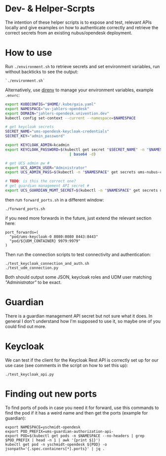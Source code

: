 # Dev- & Helper-Scrpts

The intention of these helper scripts is to expose and test, relevant APIs locally and give examples on how to authenticate correctly and retrieve the correct secrets from an existing nubus/opendesk deployment.

# How to use
Run `./environment.sh` to retrieve secrets and set environment variables, run without backticks to see the output:

    `./environment.sh`

Alternatively, use [direnv](https://direnv.net/) to manage your environment variables, example `.envrc`:

```bash
export KUBECONFIG="$HOME/.kube/gaia.yaml"
export NAMESPACE="uv-jahlers-opendesk"
export DOMAIN="jahlers-opendesk.univention.dev"
kubectl config set-context --current --namespace=$NAMESPACE

# get keycloak secrets
SECRET_NAME="ums-opendesk-keycloak-credentials"
SECRET_KEY="admin_password"

export KEYCLOAK_ADMIN=kcadmin
export KEYCLOAK_PASSWORD=$(kubectl get secret "$SECRET_NAME" -n "$NAMESPACE" -o jsonpath="{.data.$SECRET_KEY}" \
                             | base64 -d)

# get UCS admin pw #
export UCS_ADMIN_USER="Administrator"
export UCS_ADMIN_PASS=$(kubectl -n "$NAMESPACE" get secrets ums-nubus-credentials -o jsonpath="{.data.administrator_password}" | base64 -d)

# TODO: is this the correct one?
# get guardian management API secret #
export UCS_GUARDIAN_MGMT_SECRET=$(kubectl -n "$NAMESPACE" get secrets ums-opendesk-guardian-client-secret -o jsonpath="{.data.managementApiClientSecret}" | base64 -d)
```

then run `forward_ports.sh` in a different window:

    ./forward_ports.sh

if you need more forwards in the future, just extend the relevant section here:

    port_forwards=(
      "pod/ums-keycloak-0 8080:8080 8443:8443"
      "pod/${UDM_CONTAINER} 9979:9979"
    )

Then run the connection scripts to test connectivity and authentication:

    ./test_keycloak_connection_and_auth.sh
    ./test_udm_connection.py

Both should output some JSON, keycloak roles and UDM user matching *"Administrator"* to be exact.

# Guardian
There is a guardian management API secret but not sure what it does. In general I don't understand how I'm supposed to use it, so maybe one of you could find out more.

# Keycloak
We can test if the client for the Keycloak Rest API is correctly set up for our use case (see comments in the script on how to set this up):

    ./test_keycloak_api.py

# Finding out new ports
To find ports of pods in case you need it for forward, use this commands to find the pod if it has a weird name and then get the ports (example for guardian):

    export NAMESPACE=yschmidt-opendesk
    export POD_PREFIX=ums-guardian-authorization-api-
    export POD=$(kubectl get pods -n $NAMESPACE --no-headers | grep $POD_PREFIX | head -n 1 | awk '{print $1}')
    kubectl get pod -n yschmidt-opendesk ${POD} -o jsonpath='{.spec.containers[*].ports}' | jq .
